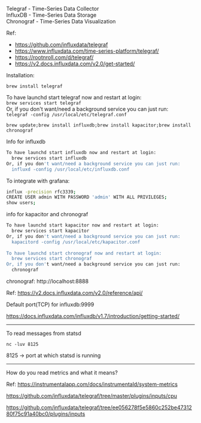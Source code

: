 Telegraf - Time-Series Data Collector   
InfluxDB - Time-Series Data Storage   
Chronograf - Time-Series Data Visualization   

Ref:  
- https://github.com/influxdata/telegraf
- https://www.influxdata.com/time-series-platform/telegraf/
- https://rootnroll.com/d/telegraf/
- https://v2.docs.influxdata.com/v2.0/get-started/

Installation: 

`brew install telegraf`


To have launchd start telegraf now and restart at login:  
  `brew services start telegraf`  
Or, if you don't want/need a background service you can just run:  
  `telegraf -config /usr/local/etc/telegraf.conf`  


`brew update;brew install influxdb;brew install kapacitor;brew install chronograf`

Info for influxdb
```bash
To have launchd start influxdb now and restart at login:
  brew services start influxdb
Or, if you don't want/need a background service you can just run:
  influxd -config /usr/local/etc/influxdb.conf
```

To integrate with grafana:
```bash
influx -precision rfc3339;
CREATE USER admin WITH PASSWORD 'admin' WITH ALL PRIVILEGES;
show users;
```

info for kapacitor and chronograf 
```bash
To have launchd start kapacitor now and restart at login:
  brew services start kapacitor
Or, if you don't want/need a background service you can just run:
  kapacitord -config /usr/local/etc/kapacitor.conf
  
To have launchd start chronograf now and restart at login:
  brew services start chronograf
Or, if you don't want/need a background service you can just run:
  chronograf
```
chronograf: http://localhost:8888


Ref: https://v2.docs.influxdata.com/v2.0/reference/api/

Default port(TCP) for influxdb:9999

https://docs.influxdata.com/influxdb/v1.7/introduction/getting-started/

----

To read messages from statsd

`nc -luv 8125`

8125 -> port at which statsd is running

----
How do you read metrics and what it means?

Ref: https://instrumentalapp.com/docs/instrumentald/system-metrics

https://github.com/influxdata/telegraf/tree/master/plugins/inputs/cpu

https://github.com/influxdata/telegraf/tree/ee056278f5e5860c252be4731280f75c91a40bc0/plugins/inputs

